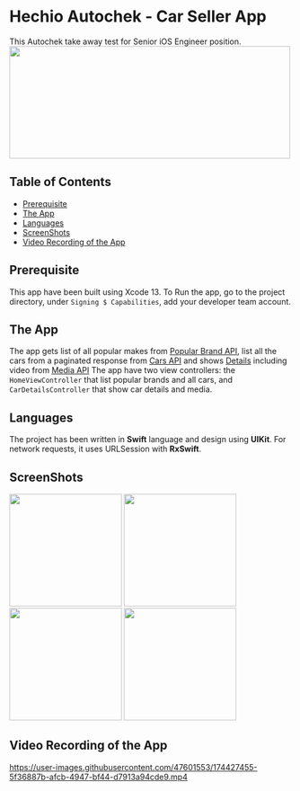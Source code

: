 # Hechio Autochek - Car Seller App

This Autochek take away test for Senior iOS Engineer position.
<img src="https://user-images.githubusercontent.com/47601553/174427604-cdea07cd-c145-41a9-a741-fa757726b23b.png" width="500" height="200" style="max-width:100%;">

## Table of Contents

- [Prerequisite](#prerequisite)
- [The App](#theapp)
- [Languages](#language)
- [ScreenShots](#screenshots)
- [Video Recording of the App](#videorecordingoftheapp])

## Prerequisite
This app have been built using Xcode 13. To Run the app, go to the project directory, under `Signing $ Capabilities`, add your developer team account.

## The App
The app gets list of all popular makes from [Popular Brand API](https://api.staging.myautochek.com/v1/inventory/make?popular=true), list all the cars from a paginated response from [Cars API](https://api.staging.myautochek.com/v1/inventory/car/search) and shows [Details](https://api.staging.myautochek.com/v1/inventory/car/{carId}) including video from [Media API](https://api.staging.myautochek.com/v1/inventory/car_media?carId={carId})
The app have two view controllers: the `HomeViewController` that list popular brands and all cars, and `CarDetailsController` that show car details and media.

## Languages
The project has been written in <b>Swift</b> language and design using <b>UIKit</b>. For network requests, it uses URLSession with <b>RxSwift</b>.

## ScreenShots

<img src="https://user-images.githubusercontent.com/47601553/174428544-dee14164-a59b-4e55-b2c7-3bd60f070b5d.png" width="200" style="max-width:100%;"> <img src="https://user-images.githubusercontent.com/47601553/174427181-e56cc240-3c18-4bc3-b382-511492d1dd27.png" width="200" style="max-width:100%;"> <img src="https://user-images.githubusercontent.com/47601553/174427193-e64e8401-73c7-434a-b870-1d90b5767961.png" width="200" style="max-width:100%;"> <img src="https://user-images.githubusercontent.com/47601553/174427200-09ac94ff-dc34-4cec-95a6-855b14f944f2.png" width="200" style="max-width:100%;"> 


## Video Recording of the App

https://user-images.githubusercontent.com/47601553/174427455-5f36887b-afcb-4947-bf44-d7913a94cde9.mp4


